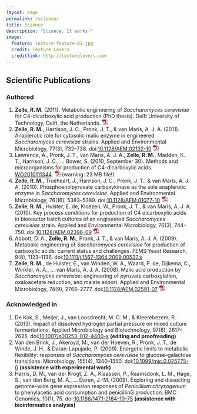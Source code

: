 ```yaml
---
layout: page
permalink: /science/
title: Science
description: "Science. It works!"
image:
  feature: texture-feature-02.jpg
  credit: Texture Lovers
  creditlink: http://texturelovers.com
---
```


## Scientific Publications

### Authored

1. **Zelle, R. M.** (2011). Metabolic engineering of *Saccharomyces cerevisiae* for C4-dicarboxylic acid production (PhD thesis). Delft University of Technology, Delft, the Netherlands. [![PDF](/images/pdficon_small.png)](https://dl.dropboxusercontent.com/u/222120/PhD_Thesis_Rintze_M._Zelle.pdf)
2. **Zelle, R. M.**, Harrison, J. C., Pronk, J. T., & van Maris, A. J. A. (2011). Anaplerotic role for cytosolic malic enzyme in engineered *Saccharomyces cerevisiae* strains. Applied and Environmental Microbiology, 77(3), 732–738. doi:[10.1128/AEM.02132-10](http://dx.doi.org/10.1128/AEM.02132-10) [![PDF](/images/pdficon_small.png)](https://dl.dropboxusercontent.com/u/222120/Zelle%20et%20al.%20-%202011%20-%20Anaplerotic%20Role%20for%20Cytosolic%20Malic%20Enzyme%20in%20Eng.pdf)
3. Lawrence, A., Pronk, J. T., van Maris, A. J. A., **Zelle, R. M.**, Madden, K. T., Harrison, J. C., … Bower, S. (2010, September 30). Methods and microorganisms for production of C4-dicarboxylic acids. [WO2010111344](http://www.google.com/patents/WO2010111344A2). [![PDF](/images/pdficon_small.png)](https://dl.dropboxusercontent.com/u/222120/WO2010111344A2.pdf) (warning: 23 MB file!)
4. **Zelle, R. M.**, Trueheart, J., Harrison, J. C., Pronk, J. T., & van Maris, A. J. A. (2010). Phosphoenolpyruvate carboxykinase as the sole anaplerotic enzyme in *Saccharomyces cerevisiae*. Applied and Environmental Microbiology, 76(16), 5383–5389. doi:[10.1128/AEM.01077-10](http://dx.doi.org/10.1128/AEM.01077-10) [![PDF](/images/pdficon_small.png)](https://dl.dropboxusercontent.com/u/222120/Zelle%20et%20al.%20-%202010%20-%20Phosphoenolpyruvate%20Carboxykinase%20as%20the%20Sole%20Anap.pdf)
5. **Zelle, R. M.**, Hulster, E. de, Kloezen, W., Pronk, J. T., & van Maris, A. J. A. (2010). Key process conditions for production of C4 dicarboxylic acids in bioreactor batch cultures of an engineered *Saccharomyces cerevisiae* strain. Applied and Environmental Microbiology, 76(3), 744–750. doi:[10.1128/AEM.02396-09](http://dx.doi.org/10.1128/AEM.02396-09) [![PDF](/images/pdficon_small.png)](https://dl.dropboxusercontent.com/u/222120/Zelle%20et%20al.%20-%202010%20-%20Key%20Process%20Conditions%20for%20Production%20of%20C4%20Dicarb.pdf)
6. Abbott, D. A., **Zelle, R. M.**, Pronk, J. T., & van Maris, A. J. A. (2009). Metabolic engineering of *Saccharomyces cerevisiae* for production of carboxylic acids: current status and challenges. FEMS Yeast Research, 9(8), 1123–1136. doi:[10.1111/j.1567-1364.2009.00537.x](http://dx.doi.org/10.1111/j.1567-1364.2009.00537.x)
7. **Zelle, R. M.**, de Hulster, E., van Winden, W. A., Waard, P. de, Dijkema, C., Winkler, A. A., … van Maris, A. J. A. (2008). Malic acid production by *Saccharomyces cerevisiae*: engineering of pyruvate carboxylation, oxaloacetate reduction, and malate export. Applied and Environmental Microbiology, 74(9), 2766–2777. doi:[10.1128/AEM.02591-07](http://dx.doi.org/10.1128/AEM.02591-07) [![PDF](/images/pdficon_small.png)](https://dl.dropboxusercontent.com/u/222120/Zelle%20et%20al.%20-%202008%20-%20Malic%20Acid%20Production%20by%20Saccharomyces%20cerevisiae.pdf)

### Acknowledged in

1. De Kok, S., Meijer, J., van Loosdrecht, M. C. M., & Kleerebezem, R. (2013). Impact of dissolved hydrogen partial pressure on mixed culture fermentations. Applied Microbiology and Biotechnology, 97(6), 2617–2625. doi:[10.1007/s00253-012-4400-x](http://dx.doi.org/10.1007/s00253-012-4400-x) **(editing and proofreading)**
2. Van den Brink, J., Akeroyd, M., van der Hoeven, R., Pronk, J. T., de Winde, J. H., & Daran-Lapujade, P. (2009). Energetic limits to metabolic flexibility: responses of *Saccharomyces cerevisiae* to glucose–galactose transitions. Microbiology, 155(4), 1340–1350. doi:[10.1099/mic.0.025775-0](http://dx.doi.org/10.1099/mic.0.025775-0) **(assistence with experimental work)**
3. Harris, D. M., van der Krogt, Z. A., Klaassen, P., Raamsdonk, L. M., Hage, S., van den Berg, M. A., … Daran, J.-M. (2009). Exploring and dissecting genome-wide gene expression responses of *Penicillium chrysogenum* to phenylacetic acid consumption and penicillinG production. BMC Genomics, 10(1), 75. doi:[10.1186/1471-2164-10-75](http://dx.doi.org/10.1186/1471-2164-10-75) **(assistence with bioinformatics analysis)**
